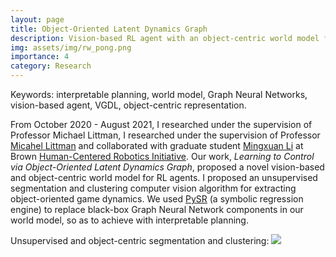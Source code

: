```yaml
---
layout: page
title: Object-Oriented Latent Dynamics Graph
description: Vision-based RL agent with an object-centric world model for ATARI games.
img: assets/img/rw_pong.png
importance: 4
category: Research
---
```

Keywords: interpretable planning, world model, Graph Neural Networks, vision-based agent, 
VGDL, object-centric representation.

From October 2020 - August 2021, I researched under the supervision of Professor Michael Littman, 
I researched under the supervision of Professor [Micahel Littman](https://www.littmania.com/) and 
collaborated with graduate student [Mingxuan Li](http://mingxuan.me/) at Brown 
[Human-Centered Robotics Initiative](https://hcri.brown.edu/). 
Our work, *Learning to Control via Object-Oriented Latent Dynamics Graph*, proposed a novel 
vision-based and object-centric world model for RL agents. I proposed an unsupervised segmentation 
and clustering computer vision algorithm for extracting object-oriented game dynamics. We used 
[PySR](https://github.com/MilesCranmer/PySR) (a symbolic regression engine) to replace black-box 
Graph Neural Network components in our world model, so as to achieve with interpretable planning.


Unsupervised and object-centric segmentation and clustering:
<img src="https://yxie20.github.io/assets/img/rw.gif">
